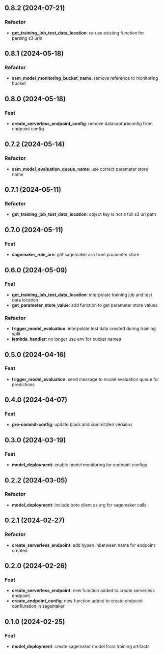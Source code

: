## 0.8.2 (2024-07-21)

### Refactor

- **get_training_job_test_data_location**: re-use existing function for parsing s3 urls

## 0.8.1 (2024-05-18)

### Refactor

- **ssm_model_monitoring_bucket_name**: remove reference to monitoring bucket

## 0.8.0 (2024-05-18)

### Feat

- **create_serverless_endpoint_config**: remove datacaptureconfig from endpoint config

## 0.7.2 (2024-05-14)

### Refactor

- **ssm_model_evaluation_queue_name**: use correct paramater store name

## 0.7.1 (2024-05-11)

### Refactor

- **get_training_job_test_data_location**: object key is not a full s3 uri path

## 0.7.0 (2024-05-11)

### Feat

- **sagemaker_role_arn**: get sagemaker arn from parameter store

## 0.6.0 (2024-05-09)

### Feat

- **get_training_job_test_data_location**: interpolate training job and test data location
- **get_parameter_store_value**: add function to get parameter store values

### Refactor

- **trigger_model_evaluation**: interpolate test data created during training split
- **lambda_handler**: no longer use env for bucket names

## 0.5.0 (2024-04-16)

### Feat

- **trigger_model_evaluation**: send message to model evaluation queue for predictions

## 0.4.0 (2024-04-07)

### Feat

- **pre-commit-config**: update black and commitizen versions

## 0.3.0 (2024-03-19)

### Feat

- **model_deployment**: enable model monitoring for endpoint configs

## 0.2.2 (2024-03-05)

### Refactor

- **model_deployment**: include boto client as arg for sagemaker calls

## 0.2.1 (2024-02-27)

### Refactor

- **create_serverless_endpoint**: add hypen inbetween name for endpoint created

## 0.2.0 (2024-02-26)

### Feat

- **create_serverless_endpoint**: new function added to create serverless endpoint
- **create_endpoint_config**: new function added to create endpoint confiuration in sagemaker

## 0.1.0 (2024-02-25)

### Feat

- **model_deployment**: create sagemaker model from training artifacts

